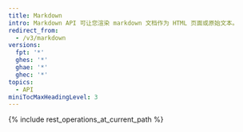 ```yaml
---
title: Markdown
intro: Markdown API 可让您渲染 markdown 文档作为 HTML 页面或原始文本。
redirect_from:
  - /v3/markdown
versions:
  fpt: '*'
  ghes: '*'
  ghae: '*'
  ghec: '*'
topics:
  - API
miniTocMaxHeadingLevel: 3
---
```


{% include rest_operations_at_current_path %}
